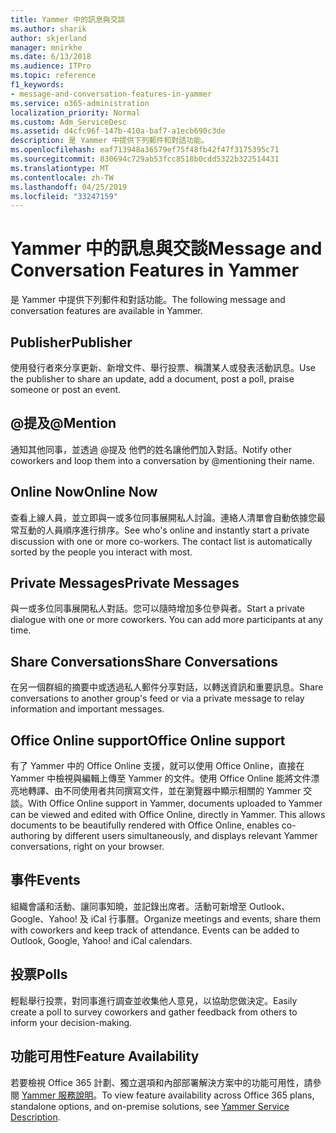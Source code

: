 ```yaml
---
title: Yammer 中的訊息與交談
ms.author: sharik
author: skjerland
manager: mnirkhe
ms.date: 6/13/2018
ms.audience: ITPro
ms.topic: reference
f1_keywords:
- message-and-conversation-features-in-yammer
ms.service: o365-administration
localization_priority: Normal
ms.custom: Adm_ServiceDesc
ms.assetid: d4cfc96f-147b-410a-baf7-a1ecb690c3de
description: 是 Yammer 中提供下列郵件和對話功能。
ms.openlocfilehash: eaf713948a36579ef75f48fb42f47f3175395c71
ms.sourcegitcommit: 830694c729ab53fcc8518b0cdd5322b322514431
ms.translationtype: MT
ms.contentlocale: zh-TW
ms.lasthandoff: 04/25/2019
ms.locfileid: "33247159"
---
```

# <a name="message-and-conversation-features-in-yammer"></a><span data-ttu-id="5f3f0-103">Yammer 中的訊息與交談</span><span class="sxs-lookup"><span data-stu-id="5f3f0-103">Message and Conversation Features in Yammer</span></span>

<span data-ttu-id="5f3f0-104">是 Yammer 中提供下列郵件和對話功能。</span><span class="sxs-lookup"><span data-stu-id="5f3f0-104">The following message and conversation features are available in Yammer.</span></span>
  
## <a name="publisher"></a><span data-ttu-id="5f3f0-105">Publisher</span><span class="sxs-lookup"><span data-stu-id="5f3f0-105">Publisher</span></span>
<span data-ttu-id="5f3f0-106"><a name="bkmk_Publisher"> </a></span><span class="sxs-lookup"><span data-stu-id="5f3f0-106"></span></span>

<span data-ttu-id="5f3f0-107">使用發行者來分享更新、新增文件、舉行投票、稱讚某人或發表活動訊息。</span><span class="sxs-lookup"><span data-stu-id="5f3f0-107">Use the publisher to share an update, add a document, post a poll, praise someone or post an event.</span></span>
  
## <a name="mention"></a><span data-ttu-id="5f3f0-108">@提及</span><span class="sxs-lookup"><span data-stu-id="5f3f0-108">@Mention</span></span>
<span data-ttu-id="5f3f0-109"><a name="bkmk_AtMention"> </a></span><span class="sxs-lookup"><span data-stu-id="5f3f0-109"></span></span>

<span data-ttu-id="5f3f0-110">通知其他同事，並透過 @提及 他們的姓名讓他們加入對話。</span><span class="sxs-lookup"><span data-stu-id="5f3f0-110">Notify other coworkers and loop them into a conversation by @mentioning their name.</span></span>
  
## <a name="online-now"></a><span data-ttu-id="5f3f0-111">Online Now</span><span class="sxs-lookup"><span data-stu-id="5f3f0-111">Online Now</span></span>
<span data-ttu-id="5f3f0-112"><a name="bkmk_OnlineNow"> </a></span><span class="sxs-lookup"><span data-stu-id="5f3f0-112"></span></span>

<span data-ttu-id="5f3f0-p101">查看上線人員，並立即與一或多位同事展開私人討論。連絡人清單會自動依據您最常互動的人員順序進行排序。</span><span class="sxs-lookup"><span data-stu-id="5f3f0-p101">See who's online and instantly start a private discussion with one or more co-workers. The contact list is automatically sorted by the people you interact with most.</span></span>
  
## <a name="private-messages"></a><span data-ttu-id="5f3f0-115">Private Messages</span><span class="sxs-lookup"><span data-stu-id="5f3f0-115">Private Messages</span></span>
<span data-ttu-id="5f3f0-116"><a name="bkmk_PrivateMessages"> </a></span><span class="sxs-lookup"><span data-stu-id="5f3f0-116"></span></span>

<span data-ttu-id="5f3f0-p102">與一或多位同事展開私人對話。您可以隨時增加多位參與者。</span><span class="sxs-lookup"><span data-stu-id="5f3f0-p102">Start a private dialogue with one or more coworkers. You can add more participants at any time.</span></span>
  
## <a name="share-conversations"></a><span data-ttu-id="5f3f0-119">Share Conversations</span><span class="sxs-lookup"><span data-stu-id="5f3f0-119">Share Conversations</span></span>
<span data-ttu-id="5f3f0-120"><a name="bkmk_ShareConversations"> </a></span><span class="sxs-lookup"><span data-stu-id="5f3f0-120"></span></span>

<span data-ttu-id="5f3f0-121">在另一個群組的摘要中或透過私人郵件分享對話，以轉送資訊和重要訊息。</span><span class="sxs-lookup"><span data-stu-id="5f3f0-121">Share conversations to another group's feed or via a private message to relay information and important messages.</span></span>
  
## <a name="office-online-support"></a><span data-ttu-id="5f3f0-122">Office Online support</span><span class="sxs-lookup"><span data-stu-id="5f3f0-122">Office Online support</span></span>
<span data-ttu-id="5f3f0-123"><a name="bkmk_ShareConversations"> </a></span><span class="sxs-lookup"><span data-stu-id="5f3f0-123"></span></span>

<span data-ttu-id="5f3f0-p103">有了 Yammer 中的 Office Online 支援，就可以使用 Office Online，直接在 Yammer 中檢視與編輯上傳至 Yammer 的文件。使用 Office Online 能將文件漂亮地轉譯、由不同使用者共同撰寫文件，並在瀏覽器中顯示相關的 Yammer 交談。</span><span class="sxs-lookup"><span data-stu-id="5f3f0-p103">With Office Online support in Yammer, documents uploaded to Yammer can be viewed and edited with Office Online, directly in Yammer. This allows documents to be beautifully rendered with Office Online, enables co-authoring by different users simultaneously, and displays relevant Yammer conversations, right on your browser.</span></span>
  
## <a name="events"></a><span data-ttu-id="5f3f0-126">事件</span><span class="sxs-lookup"><span data-stu-id="5f3f0-126">Events</span></span>
<span data-ttu-id="5f3f0-127"><a name="bkmk_Events"> </a></span><span class="sxs-lookup"><span data-stu-id="5f3f0-127"></span></span>

<span data-ttu-id="5f3f0-p104">組織會議和活動、讓同事知曉，並記錄出席者。活動可新增至 Outlook、Google、Yahoo! 及 iCal 行事曆。</span><span class="sxs-lookup"><span data-stu-id="5f3f0-p104">Organize meetings and events, share them with coworkers and keep track of attendance. Events can be added to Outlook, Google, Yahoo! and iCal calendars.</span></span>
  
## <a name="polls"></a><span data-ttu-id="5f3f0-131">投票</span><span class="sxs-lookup"><span data-stu-id="5f3f0-131">Polls</span></span>
<span data-ttu-id="5f3f0-132"><a name="bkmk_Polls"> </a></span><span class="sxs-lookup"><span data-stu-id="5f3f0-132"></span></span>

<span data-ttu-id="5f3f0-133">輕鬆舉行投票，對同事進行調查並收集他人意見，以協助您做決定。</span><span class="sxs-lookup"><span data-stu-id="5f3f0-133">Easily create a poll to survey coworkers and gather feedback from others to inform your decision-making.</span></span>
  
## <a name="feature-availability"></a><span data-ttu-id="5f3f0-134">功能可用性</span><span class="sxs-lookup"><span data-stu-id="5f3f0-134">Feature Availability</span></span>
<span data-ttu-id="5f3f0-135"><a name="bkmk_Polls"> </a></span><span class="sxs-lookup"><span data-stu-id="5f3f0-135"></span></span>

<span data-ttu-id="5f3f0-136">若要檢視 Office 365 計劃、獨立選項和內部部署解決方案中的功能可用性，請參閱 [Yammer 服務說明](yammer-service-description.md)。</span><span class="sxs-lookup"><span data-stu-id="5f3f0-136">To view feature availability across Office 365 plans, standalone options, and on-premise solutions, see [Yammer Service Description](yammer-service-description.md).</span></span>
  

